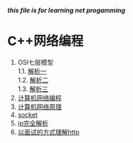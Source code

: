 ___this file is for learning net progamming___    

# C++网络编程    
1.  OSI七层模型    
    1.1. [解析一](https://blog.csdn.net/qq\_16093323/article/details/79582554)   
    1.2. [解析二](https://blog.csdn.net/taotongning/article/details/81352985)    
    1.3.  [解析三](https://zhuanlan.zhihu.com/p/85180156)   
2.  [计算机网络编程](https://www.cnblogs.com/5iedu/category/937714.html)     
3.  [计算机网络原理](https://www.cnblogs.com/5iedu/category/994985.html)    
4.  [socket](http://c.biancheng.net/view/2123.html)    
5.  [ip完全解析](https://zhuanlan.zhihu.com/p/138235610)    
6.  [以面试的方式理解http](https://zhuanlan.zhihu.com/p/111716047)    
